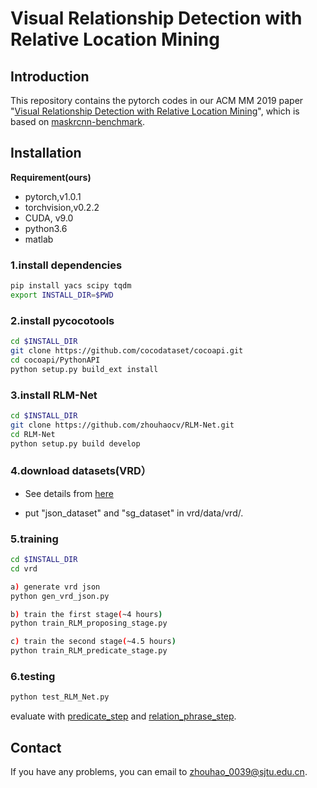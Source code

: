 # Visual Relationship Detection with Relative Location Mining
## Introduction
This repository contains the pytorch codes in our ACM MM 2019 paper "[Visual Relationship Detection with Relative Location Mining](https://arxiv.org/abs/1911.00713)", which is based on [maskrcnn-benchmark](https://github.com/facebookresearch/maskrcnn-benchmark).
## Installation
**Requirement(ours)**
- pytorch,v1.0.1
- torchvision,v0.2.2
- CUDA, v9.0
- python3.6
- matlab
### 1.install dependencies
```bash
pip install yacs scipy tqdm
export INSTALL_DIR=$PWD
```
### 2.install pycocotools
```bash
cd $INSTALL_DIR
git clone https://github.com/cocodataset/cocoapi.git
cd cocoapi/PythonAPI
python setup.py build_ext install
```
### 3.install RLM-Net
```bash
cd $INSTALL_DIR
git clone https://github.com/zhouhaocv/RLM-Net.git
cd RLM-Net
python setup.py build develop
```
### 4.download datasets(VRD）
- See details from [here](https://cs.stanford.edu/people/ranjaykrishna/vrd/)

- put "json_dataset" and "sg_dataset" in vrd/data/vrd/.

### 5.training
```bash
cd $INSTALL_DIR
cd vrd

a) generate vrd json
python gen_vrd_json.py

b) train the first stage(~4 hours)
python train_RLM_proposing_stage.py

c) train the second stage(~4.5 hours)
python train_RLM_predicate_stage.py
```
### 6.testing
```bash
python test_RLM_Net.py
```
evaluate with [predicate_step](https://github.com/zhouhaocv/RLM-Net/blob/master/vrd/eval/predicate_step.m) and [relation_phrase_step](https://github.com/zhouhaocv/RLM-Net/blob/master/vrd/eval/relation_phrase_step.m).
## Contact
If you have any problems, you can email to zhouhao_0039@sjtu.edu.cn.
